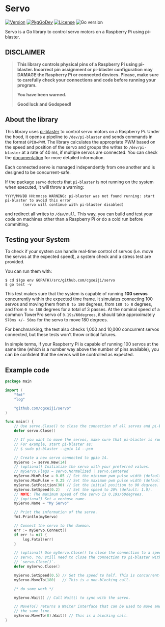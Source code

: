 # Servo

[![Version](https://img.shields.io/github/v/tag/cgxeiji/servo?sort=semver)](https://github.com/cgxeiji/servo/releases)
[![PkgGoDev](https://pkg.go.dev/badge/github.com/cgxeiji/servo)](https://pkg.go.dev/github.com/cgxeiji/servo)
[![License](https://img.shields.io/github/license/cgxeiji/servo)](https://github.com/cgxeiji/servo/blob/master/LICENSE)
![Go version](https://img.shields.io/github/go-mod/go-version/cgxeiji/servo)

Servo is a Go library to control servo motors on a Raspberry Pi using pi-blaster.

## DISCLAIMER

> **This library controls physical pins of a Raspberry Pi using pi-blaster.
> Incorrect pin assignment or pi-blaster configuration may DAMAGE the Raspberry
> Pi or connected devices.  Please, make sure to carefully check your connections
> and code before running your program.**
>
> **You have been warned.**
>
> **Good luck and Godspeed!**

## About the library

This library uses [pi-blaster](https://github.com/sarfata/pi-blaster) to
control servo motors on a Raspberry Pi. Under the hood, it opens a pipeline to
`/dev/pi-blaster` and sends commands in the format `GPIO=PWM`. The library
calculates the appropriate PWM based on the speed and position of the servo and
groups the writes to `/dev/pi-blaster` at a rate of 40 ms, if multiple servos
are connected. You can check the
[documentation](https://godoc.org/github.com/cgxeiji/servo) for more detailed
information.

Each connected servo is managed independently from one another and is designed
to be concurrent-safe.

If the package `servo` detects that `pi-blaster` is not running on the system when
executed, it will throw a warning:
```
YYYY/MM/DD HH:mm:ss WARNING: pi-blaster was not found running: start pi-blaster to avoid this error
        (servo will continue with pi-blaster disabled)
```
and redirect all writes to `/dev/null`. This way, you can build and test your code
on machines other than a Raspberry Pi or do a cold run before committing.

## Testing your System

To check if your system can handle real-time control of servos (i.e. move the
servos at the expected speed), a system check and a stress test are provided.

You can run them with:
```
$ cd $(go env GOPATH)/src/github.com/cgxeiji/servo
$ go test -v
```

This test makes sure that the system is capable of running **100 servos**
concurrently within the expected time frame. It simulates connecting 100 servos
and moving them from `0 to 180` degrees, from `180 to 0` degrees, and from `0
to 180` degrees for a total of 3 passes. At the nominal speed of a common
TowerPro servo of `0.19s/60degrees`, it should take approximately `570ms +/-
50ms` for the servo to move 180 degrees.

For benchmarking, the test also checks 1,000 and 10,000 concurrent servos
connected, but these tests won't throw critical failures.

In simple terms, if your Raspberry Pi is capable of running 100 servos at the
same time (which is a number way above the number of pins available), you can
be confident that the servos will be controlled as expected.

## Example code

```go
package main

import (
	"fmt"
	"log"

	"github.com/cgxeiji/servo"
)

func main() {
	// Use servo.Close() to close the connection of all servos and pi-blaster.
	defer servo.Close()

	// If you want to move the servos, make sure that pi-blaster is running.
	// For example, start pi-blaster as:
	// $ sudo pi-blaster --gpio 14 --pcm

	// Create a new servo connected to gpio 14.
	myServo := servo.New(14)
	// (optional) Initialize the servo with your preferred values.
	// myServo.Flags = servo.Normalized | servo.Centered
	myServo.MinPulse = 0.05 // Set the minimum pwm pulse width (default: 0.05).
	myServo.MaxPulse = 0.25 // Set the maximum pwm pulse width (default: 0.25).
	myServo.SetPosition(90) // Set the initial position to 90 degrees.
	myServo.SetSpeed(0.2)   // Set the speed to 20% (default: 1.0).
	// NOTE: The maximum speed of the servo is 0.19s/60degrees.
	// (optional) Set a verbose name.
	myServo.Name = "My Servo"

	// Print the information of the servo.
	fmt.Println(myServo)

	// Connect the servo to the daemon.
	err := myServo.Connect()
	if err != nil {
		log.Fatal(err)
	}

	// (optional) Use myServo.Close() to close the connection to a specific
	// servo. You still need to close the connection to pi-blaster with
	// `servo.Close()`.
	defer myServo.Close()

	myServo.SetSpeed(0.5) // Set the speed to half. This is concurrent-safe.
	myServo.MoveTo(180)   // This is a non-blocking call.

	/* do some work */

	myServo.Wait() // Call Wait() to sync with the servo.

	// MoveTo() returns a Waiter interface that can be used to move and wait on
	// the same line.
	myServo.MoveTo(0).Wait() // This is a blocking call.
}
```
